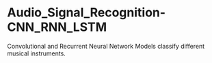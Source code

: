 # Audio_Signal_Recognition-CNN_RNN_LSTM
Convolutional and Recurrent Neural Network
Models classify different musical instruments.

